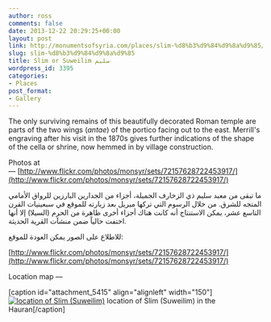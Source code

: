 ```yaml
---
author: ross
comments: false
date: 2013-12-22 20:29:25+00:00
layout: post
link: http://monumentsofsyria.com/places/slim-%d8%b3%d9%84%d9%8a%d9%85/
slug: slim-%d8%b3%d9%84%d9%8a%d9%85
title: Slim or Suweilim سليم
wordpress_id: 3395
categories:
- Places
post_format:
- Gallery
---
```


The only surviving remains of this beautifully decorated Roman temple are parts of the two wings (_antae_) of the portico facing out to the east. Merrill's engraving after his visit in the 1870s gives further indications of the shape of the cella or shrine, now hemmed in by village construction.

Photos at — [http://www.flickr.com/photos/monsyr/sets/72157628722453917/](http://www.flickr.com/photos/monsyr/sets/72157628722453917/)


ما تبقى من معبد سليم ذي الزخارف الجميلة، أجزاء من الجدارين البارزين للرواق الأمامي المتجه للشرق. من خلال الرسوم التي تركها ميريل بعد زيارته للموقع في سبعينيات القرن التاسع عشر، يمكن الاستنتاج أنه كانت هناك أجزاء أخرى ظاهرة من الحرم (السيلا) إلا أنها اختفت حالياً ضمن منشآت القرية الحديثة.




للاطلاع على الصور يمكن العودة للموقع:




[http://www.flickr.com/photos/monsyr/sets/72157628722453917/](http://www.flickr.com/photos/monsyr/sets/72157628722453917/)


Location map —



[caption id="attachment_5415" align="alignleft" width="150"][![location of Slim (Suweilim)](http://monumentsofsyria.com/wp/wp-content/uploads/Slim-location-150x150.png)](http://monumentsofsyria.com/wp/wp-content/uploads/Slim-location.png) location of Slim (Suweilim) in the Hauran[/caption]
